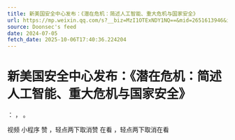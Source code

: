 ```yaml
---
title: 新美国安全中心发布：《潜在危机：简述人工智能、重大危机与国家安全》
url: https://mp.weixin.qq.com/s?__biz=MzI1OTExNDY1NQ==&mid=2651613946&idx=1&sn=3a5ff3e74cebd828350157934d06c385
source: Doonsec's feed
date: 2024-07-05
fetch_date: 2025-10-06T17:40:36.224204
---
```


# 新美国安全中心发布：《潜在危机：简述人工智能、重大危机与国家安全》

：
，
。

视频
小程序
赞
，轻点两下取消赞
在看
，轻点两下取消在看